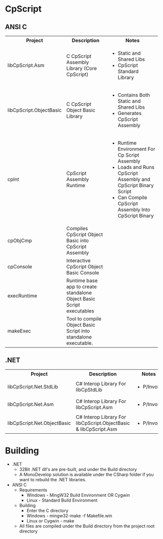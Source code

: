 CpScript
==================================


ANSI C
----------------------------------

<table>
  <tr>
    <th>Project</th><th>Description</th><th>Notes</th>
  </tr>
  <tr>
    <td>libCpScript.Asm</td>
	<td>C CpScript Assembly Library (Core CpScript)</td>
	<td>
	  <ul>
	    <li>Static and Shared Libs</li>
		<li>CpScript Standard Library</li>
	  </ul>
	</td>
  </tr>
  <tr>
    <td>libCpScript.ObjectBasic</td>
	<td>C CpScript Object Basic Library</td>
	<td>
	  <ul>
	    <li>Contains Both Static and Shared Libs</li>
		<li>Generates CpScript Assembly</li>
	  </ul>
    </td>
  </tr>
  <tr>
    <td>cpInt</td>
	<td>CpScript Assembly Runtime</td>
	<td>
	  <ul>
	    <li>Runtime Environment For Cp Script Assembly</li>
		<li>Loads and Runs CpScript Assembly and CpScript Binary Script</li>
		<li>Can Compile CpScript Assembly Into CpScript Binary</li>
	  </ul>
    </td>
  </tr>
  <tr>
    <td>cpObjCmp</td>
	<td>Compiles CpScript Object Basic into CpScript Assembly</td>
	<td></td>
  </tr>
  <tr>
    <td>cpConsole</td>
	<td>Interactive CpScript Object Basic Console</td>
	<td></td>
  </tr>
  <tr>
    <td>execRuntime</td>
	<td>Runtime base app to create standalone Object Basic Script executables</td>
	<td></td>
  </tr>
  <tr>
    <td>makeExec</td>
	<td>Tool to compile Object Basic Script into standalone executable.</td>
	<td></td>
  </tr>
</table>
	
.NET
----------------------------------

<table>
  <tr>
    <th>Project</th><th>Description</th><th>Notes</th>
  </tr>
  <tr>
    <td>libCpScript.Net.StdLib</td>
	<td>C# Interop Library For libCpStdLib</td>
	<td>
	  <ul>
	    <li>P/Invoke</li>
	  </ul>
	</td>
  </tr>
  <tr>
    <td>libCpScript.Net.Asm</td>
	<td>C# Interop Library For libCpScript.Asm</td>
	<td>
	  <ul>
	    <li>P/Invoke</li>
	  </ul>
	</td>
  </tr>
  <tr>
    <td>libCpScript.Net.ObjectBasic</td>
	<td>C# Interop Library For libCpScript.ObjectBasic & libCpScript.Asm</td>
	<td>
	  <ul>
	    <li>P/Invoke</li>
	  </ul>
	</td>
  </tr>
</table>	

Building
==================================

<ul>
	<li>.NET
		<ul>
			<li>32Bit .NET dll's are pre-built, and under the Build directory</li>
			<li>A MonoDevelop solution is available under the CSharp folder if you want to rebuild the .NET libraries.</li>
		</ul>
	</li>
	<li>ANSI C
		<ul>
			<li>Requirements
				<ul>
					<li>Windows - MingW32 Build Environment OR Cygwin</li>
					<li>Linux - Standard Build Environment</li>
				</ul>
			</li>
			<li>Building
				<ul>
					<li>Enter the C directory</li>
					<li>Windows - mingw32-make -f Makefile.win</li>
					<li>Linux or Cygwin - make</li>
				</ul>
			</li>
			<li>All files are compiled under the Build directory from the project root directory</li>
		</ul>
	</li>
</ul>
  
	
